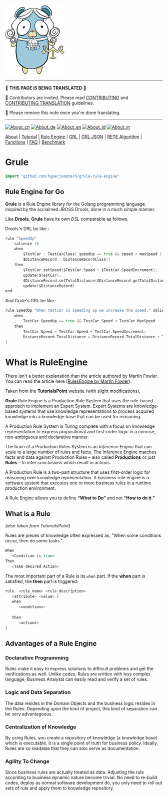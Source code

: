 [![Gopher Holds The Rules](https://github.com/hyperjumptech/grule-rule-engine/blob/master/gopher-grule.png?raw=true)](https://github.com/hyperjumptech/grule-rule-engine/blob/master/gopher-grule.png?raw=true)

---

:construction:
__THIS PAGE IS BEING TRANSLATED__
:construction:

:construction_worker: Contributors are invited. Please read [CONTRIBUTING](../../CONTRIBUTING.md) and [CONTRIBUTING TRANSLATION](../CONTRIBUTING_TRANSLATION.md) guidelines.

:vulcan_salute: Please remove this note once you're done translating.

---


[![About_cn](https://github.com/yammadev/flag-icons/blob/master/png/CN.png?raw=true)](../cn/About_cn.md)
[![About_de](https://github.com/yammadev/flag-icons/blob/master/png/DE.png?raw=true)](../de/About_de.md)
[![About_en](https://github.com/yammadev/flag-icons/blob/master/png/GB.png?raw=true)](../en/About_en.md)
[![About_id](https://github.com/yammadev/flag-icons/blob/master/png/ID.png?raw=true)](../id/About_id.md)
[![About_in](https://github.com/yammadev/flag-icons/blob/master/png/IN.png?raw=true)](../in/About_in.md)

[About](About_de.md) | [Tutorial](Tutorial_de.md) | [Rule Engine](RuleEngine_de.md) | [GRL](GRL_de.md) | [GRL JSON](GRL_JSON_de.md) | [RETE Algorithm](RETE_de.md) | [Functions](Function_de.md) | [FAQ](FAQ_de.md) | [Benchmark](Benchmarking_de.md)

# Grule

```go
import "github.com/hyperjumptech/grule-rule-engine"
```

## Rule Engine for Go

**Grule** is a Rule Engine library for the Golang programming language. Inspired by the acclaimed JBOSS Drools, done in a much simple manner.

Like **Drools**, **Grule** have its own *DSL* comparable as follows.

Drools's DRL be like :

```go
rule "SpeedUp"
    salience 10
    when
        $TestCar : TestCarClass( speedUp == true && speed < maxSpeed )
        $DistanceRecord : DistanceRecordClass()
    then
        $TestCar.setSpeed($TestCar.Speed + $TestCar.SpeedIncrement);
        update($TestCar);
        $DistanceRecord.setTotalDistance($DistanceRecord.getTotalDistance() + $TestCar.Speed)
        update($DistanceRecord)
end
```

And Grule's GRL be like :

```go
rule SpeedUp "When testcar is speeding up we increase the speed." salience 10  {
    when
        TestCar.SpeedUp == true && TestCar.Speed < TestCar.MaxSpeed
    then
        TestCar.Speed = TestCar.Speed + TestCar.SpeedIncrement;
        DistanceRecord.TotalDistance = DistanceRecord.TotalDistance + TestCar.Speed;
}
```

# What is RuleEngine

There isn't a better explanation than the article authored by Martin Fowler. You can read the article here ([RulesEngine by Martin Fowler](https://martinfowler.com/bliki/RulesEngine.html)).

Taken from the **TutorialsPoint** website (with slight modifications),

**Grule** Rule Engine is a Production Rule System that uses the rule-based approach to implement an Expert System. Expert Systems are knowledge-based systems that use knowledge representations to process acquired knowledge into a knowledge base that can be used for reasoning.

A Production Rule System is Turing complete with a focus on knowledge representation to express propositional and first-order logic in a concise, non-ambiguous and declarative manner.

The brain of a Production Rules System is an *Inference Engine* that can scale to a large number of rules and facts. The Inference Engine matches facts and data against Production Rules – also called **Productions** or just **Rules** – to infer conclusions which result in actions.

A Production Rule is a two-part structure that uses first-order logic for reasoning over knowledge representation. A business rule engine is a software system that executes one or more business rules in a runtime production environment.

A Rule Engine allows you to define **“What to Do”** and not **“How to do it.”**

## What is a Rule

*(also taken from TutorialsPoint)*

Rules are pieces of knowledge often expressed as, "When some conditions occur, then do some tasks."

```go
When
   <Condition is true>
Then
   <Take desired Action>
```

The most important part of a Rule is its `when` part. If the **when** part is satisfied, the **then** part is triggered.

```go
rule  <rule_name> <rule_description>
   <attribute> <value> {
   when
      <conditions>

   then
      <actions>
}
```

## Advantages of a Rule Engine

### Declarative Programming

Rules make it easy to express solutions to difficult problems and get the verifications as well. Unlike codes, Rules are written with less complex language; Business Analysts can easily read and verify a set of rules.

### Logic and Data Separation

The data resides in the Domain Objects and the business logic resides in the Rules. Depending upon the kind of project, this kind of separation can be very advantageous.

### Centralization of Knowledge

By using Rules, you create a repository of knowledge (a knowledge base) which is executable. It is a single point of truth for business policy. Ideally, Rules are so readable that they can also serve as documentation.

### Agility To Change

Since business rules are actually treated as data. Adjusting the rule according to business dynamic nature become trivial. No need to re-build codes, deploy as normal software development do, you only need to roll out sets of rule and apply them to knowledge repository.

